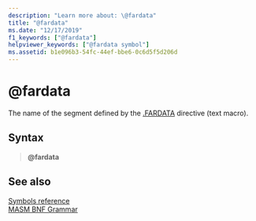 ```yaml
---
description: "Learn more about: \@fardata"
title: "@fardata"
ms.date: "12/17/2019"
f1_keywords: ["@fardata"]
helpviewer_keywords: ["@fardata symbol"]
ms.assetid: b1e096b3-54fc-44ef-bbe6-0c6d5f5d206d
---
```

# \@fardata

The name of the segment defined by the [.FARDATA](dot-fardata.md) directive (text macro).

## Syntax

> **\@fardata**

## See also

[Symbols reference](symbols-reference.md)\
[MASM BNF Grammar](masm-bnf-grammar.md)

